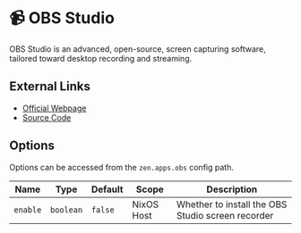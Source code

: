 # 📹 OBS Studio
OBS Studio is an advanced, open-source, screen capturing software, tailored toward desktop recording and streaming.

## External Links
- [Official Webpage](https://obsproject.com/)
- [Source Code](https://github.com/obsproject/obs-studio)

## Options
Options can be accessed from the `zen.apps.obs` config path.

| Name     | Type      | Default | Scope      | Description                                       |
|----------|-----------|---------|------------|---------------------------------------------------|
| `enable` | `boolean` | `false` | NixOS Host | Whether to install the OBS Studio screen recorder |
